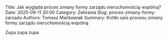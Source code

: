 Title: Jak wygląda proces zmiany formy zarządu nieruchomością wspólną?
Date: 2025-09-11 20:00
Category: Zebrania
Slug: proces-zmiany-formy-zarzadu
Authors: Tomasz Maćkowiak
Summary: Krótki opis procesu zmiany formy zarządu nieruchomością wspólną

Zupa zupa zupa
